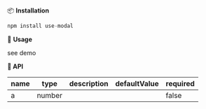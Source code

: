 
📦 **Installation**
``` javascript
npm install use-modal
```
🔨 **Usage**

see demo

**🔨 API**

| name | type   | description | defaultValue | required |
| :--- | ------ | ----------- | ------------ |----------|
| a    | number |             |              | false    |

